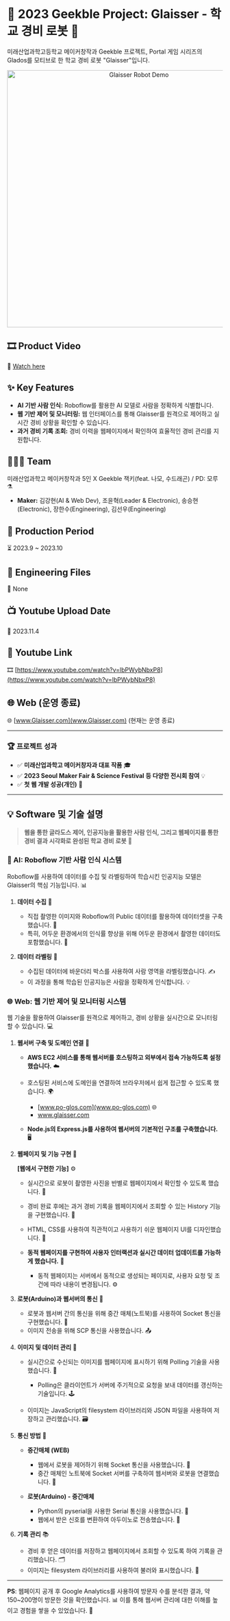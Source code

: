 # 🚨 2023 Geekble Project: Glaisser - 학교 경비 로봇 🤖

미래산업과학고등학교 메이커창작과 Geekble 프로젝트, Portal 게임 시리즈의 Glados를 모티브로 한 학교 경비 로봇 "Glaisser"입니다.

<p align="center">
  <img src="https://github.com/hyun0810d/2023_Geekble_Project-Glaisser/assets/84117112/fdaa14c3-3bab-4185-89e1-f17258067645" alt="Glaisser Robot Demo" width="600">
</p>

## 🎞 Product Video

🔗 [Watch here](https://youtu.be/JkVdGndak4U?si=aTk7zneOoaQ3WIBR)

## ✨ Key Features

*   **AI 기반 사람 인식:** Roboflow를 활용한 AI 모델로 사람을 정확하게 식별합니다.
*   **웹 기반 제어 및 모니터링:** 웹 인터페이스를 통해 Glaisser를 원격으로 제어하고 실시간 경비 상황을 확인할 수 있습니다.
*   **과거 경비 기록 조회:** 경비 이력을 웹페이지에서 확인하여 효율적인 경비 관리를 지원합니다.

## 🧑‍🤝‍🧑 Team

미래산업과학고 메이커창작과 5인 X Geekble 잭키(feat. 나모, 수드래곤) / PD: 모루 ⚗

*   **Maker:** 김강현(AI & Web Dev), 조윤혁(Leader & Electronic), 송승현(Electronic), 장한수(Engineering), 김선우(Engineering)

## 📅 Production Period

⏳ 2023.9 ~ 2023.10

## 📂 Engineering Files

📁 None

## 📺 Youtube Upload Date

📆 2023.11.4

## 🎥 Youtube Link

🎞 [https://www.youtube.com/watch?v=lbPWybNbxP8](https://www.youtube.com/watch?v=lbPWybNbxP8)

## 🌐 Web (운영 종료)

🌐 [www.Glaisser.com](www.Glaisser.com) (현재는 운영 종료)

---

### 🏆 프로젝트 성과

*   ✅ **미래산업과학고 메이커창자과 대표 작품** 🎓
*   ✅ **2023 Seoul Maker Fair & Science Festival 등 다양한 전시회 참여** 💡
*   ✅ **첫 웹 개발 성공(개인)** 🎯

---

## 💡 Software 및 기술 설명

> **웹을 통한 글라도스 제어, 인공지능을 활용한 사람 인식, 그리고 웹페이지를 통한 경비 결과 시각화로 완성된 학교 경비 로봇** 👀

### 🤖 AI: Roboflow 기반 사람 인식 시스템

Roboflow를 사용하여 데이터를 수집 및 라벨링하여 학습시킨 인공지능 모델은 Glaisser의 핵심 기능입니다. 📊

1.  **데이터 수집** 📸

    *   직접 촬영한 이미지와 Roboflow의 Public 데이터를 활용하여 데이터셋을 구축했습니다. 🌙
    *   특히, 어두운 환경에서의 인식률 향상을 위해 어두운 환경에서 촬영한 데이터도 포함했습니다. 🔦
2.  **데이터 라벨링** 📝

    *   수집된 데이터에 바운더리 박스를 사용하여 사람 영역을 라벨링했습니다. ✍️
    *   이 과정을 통해 학습된 인공지능은 사람을 정확하게 인식합니다. 💡

### 🌐 Web: 웹 기반 제어 및 모니터링 시스템

웹 기술을 활용하여 Glaisser를 원격으로 제어하고, 경비 상황을 실시간으로 모니터링할 수 있습니다. 💻

1.  **웹서버 구축 및 도메인 연결** 🔗

    *   **AWS EC2 서비스를 통해 웹서버를 호스팅하고 외부에서 접속 가능하도록 설정했습니다.** ☁️
    *   호스팅된 서비스에 도메인을 연결하여 브라우저에서 쉽게 접근할 수 있도록 했습니다. 🌍

        *   [www.po-glos.com](www.po-glos.com) 🌐
        *   www.glaisser.com
    *   **Node.js의 Express.js를 사용하여 웹서버의 기본적인 구조를 구축했습니다.** 🖥️
2.  **웹페이지 및 기능 구현** 📑

    **[웹에서 구현한 기능]** ⚙️

    *   실시간으로 로봇이 촬영한 사진을 반별로 웹페이지에서 확인할 수 있도록 했습니다. 📸
    *   경비 완료 후에는 과거 경비 기록을 웹페이지에서 조회할 수 있는 History 기능을 구현했습니다. 📜
    *   HTML, CSS를 사용하여 직관적이고 사용하기 쉬운 웹페이지 UI를 디자인했습니다. 🎨
    *   **동적 웹페이지를 구현하여 사용자 인터랙션과 실시간 데이터 업데이트를 가능하게 했습니다.** 🔄

        *   동적 웹페이지는 서버에서 동적으로 생성되는 페이지로, 사용자 요청 및 조건에 따라 내용이 변경됩니다. ⚙️
3.  **로봇(Arduino)과 웹서버의 통신** 🔌

    *   로봇과 웹서버 간의 통신을 위해 중간 매체(노트북)를 사용하여 Socket 통신을 구현했습니다. 🔐
    *   이미지 전송을 위해 SCP 통신을 사용했습니다. 📤
4.  **이미지 및 데이터 관리** 💾

    *   실시간으로 수신되는 이미지를 웹페이지에 표시하기 위해 Polling 기술을 사용했습니다. 🔄

        *   Polling은 클라이언트가 서버에 주기적으로 요청을 보내 데이터를 갱신하는 기술입니다. 🕹️
    *   이미지는 JavaScript의 filesystem 라이브러리와 JSON 파일을 사용하여 저장하고 관리했습니다. 🗃️
5.  **통신 방법** 📡

    *   **중간매체 (WEB)**

        *   웹에서 로봇을 제어하기 위해 Socket 통신을 사용했습니다. 🔌
        *   중간 매체인 노트북에 Socket 서버를 구축하여 웹서버와 로봇을 연결했습니다. 🔗
    *   **로봇(Arduino) - 중간매체**

        *   Python의 pyserial을 사용한 Serial 통신을 사용했습니다. 📡
        *   웹에서 받은 신호를 변환하여 아두이노로 전송했습니다. 🔄
6.  **기록 관리** 📚

    *   경비 후 얻은 데이터를 저장하고 웹페이지에서 조회할 수 있도록 하여 기록을 관리했습니다. 🗂️
    *   이미지는 filesystem 라이브러리를 사용하여 불러와 표시했습니다. 📂

---

**PS**: 웹페이지 공개 후 Google Analytics를 사용하여 방문자 수를 분석한 결과, 약 150~200명이 방문한 것을 확인했습니다. 📊 이를 통해 웹서버 관리에 대한 이해를 높이고 경험을 쌓을 수 있었습니다. 🎯
